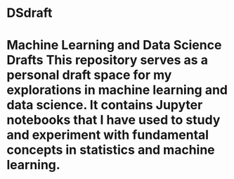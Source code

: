 # DSdraft
# Machine Learning and Data Science Drafts  This repository serves as a personal draft space for my explorations in machine learning and data science. It contains Jupyter notebooks that I have used to study and experiment with fundamental concepts in statistics and machine learning.  
